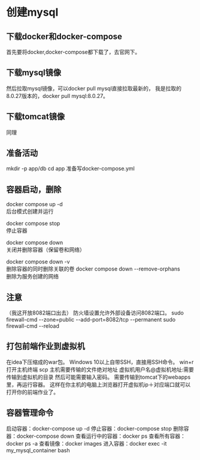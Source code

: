 # 创建mysql

## 下载docker和docker-compose
首先要将docker,docker-compose都下载了，去官网下。

## 下载mysql镜像
然后拉取mysql镜像，可以docker pull mysql直接拉取最新的，
我是拉取的8.0.27版本的，docker pull mysql:8.0.27。

## 下载tomcat镜像
同理

## 准备活动
mkdir -p app/db
cd app
准备写docker-compose.yml

## 容器启动，删除
docker compose up -d <br>
后台模式创建并运行

docker compose stop <br>
停止容器

docker compose down <br>
关闭并删除容器（保留卷和网络）

docker compose down -v <br>
删除容器的同时删除关联的卷
docker compose down --remove-orphans <br>
删除为服务创建的网络

## 注意
（我这开放8082端口出去）
防火墙设置允许外部设备访问8082端口。
sudo firewall-cmd --zone=public --add-port=8082/tcp --permanent
sudo firewall-cmd --reload

## 打包前端作业到虚拟机
在idea下压缩成的war包。
Windows 10以上自带SSH，直接用SSH命令。
win+r打开主机终端
scp 主机需要传输的文件绝对地址 虚拟机用户名@虚拟机地址:需要传输到虚拟机的目录
然后可能需要输入密码。
需要传输到tomcat下的webapps里，再运行容器。
这样在你主机的电脑上浏览器打开虚拟机ip＋对应端口就可以打开你的前端作业了。

## 容器管理命令
启动容器：docker-compose up -d
停止容器：docker-compose stop
删除容器：docker-compose down
查看运行中的容器：docker ps
查看所有容器：docker ps -a
查看镜像：docker images
进入容器：docker exec -it my_mysql_container bash